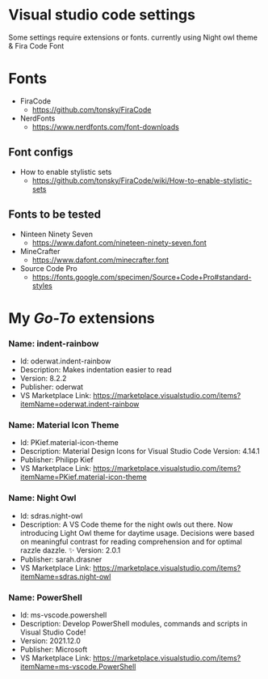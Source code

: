 # Visual studio code settings

Some settings require extensions or fonts.
currently using Night owl theme & Fira Code Font

# Fonts
- FiraCode
    - https://github.com/tonsky/FiraCode
- NerdFonts
    -  https://www.nerdfonts.com/font-downloads
## Font configs
- How to enable stylistic sets
    - https://github.com/tonsky/FiraCode/wiki/How-to-enable-stylistic-sets

## Fonts to be tested
- Ninteen Ninety Seven
    - https://www.dafont.com/nineteen-ninety-seven.font
- MineCrafter
    - https://www.dafont.com/minecrafter.font
- Source Code Pro
    - https://fonts.google.com/specimen/Source+Code+Pro#standard-styles
# My *Go-To* extensions

### Name: indent-rainbow
- Id: oderwat.indent-rainbow
- Description: Makes indentation easier to read
- Version: 8.2.2
- Publisher: oderwat
- VS Marketplace Link: https://marketplace.visualstudio.com/items?itemName=oderwat.indent-rainbow

### Name: Material Icon Theme
- Id: PKief.material-icon-theme
- Description: Material Design Icons for Visual Studio Code
Version: 4.14.1
- Publisher: Philipp Kief
- VS Marketplace Link: https://marketplace.visualstudio.com/items?itemName=PKief.material-icon-theme

### Name: Night Owl
- Id: sdras.night-owl
- Description: A VS Code theme for the night owls out there. Now introducing Light Owl theme for daytime usage. Decisions were based on meaningful contrast for reading comprehension and for optimal razzle dazzle. ✨
Version: 2.0.1
- Publisher: sarah.drasner
- VS Marketplace Link: https://marketplace.visualstudio.com/items?itemName=sdras.night-owl

### Name: PowerShell
- Id: ms-vscode.powershell
- Description: Develop PowerShell modules, commands and scripts in Visual Studio Code!
- Version: 2021.12.0
- Publisher: Microsoft
- VS Marketplace Link: https://marketplace.visualstudio.com/items?itemName=ms-vscode.PowerShell
